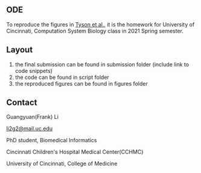 ## ODE

To reproduce the figures in [Tyson et al.](https://www.sciencedirect.com/science/article/abs/pii/S0955067403000176), it is the homework for 
University of Cincinnati, Computation System Biology class in 2021 Spring semester. 

## Layout

1. the final submission can be found in submission folder (include link to code snippets)
2. the code can be found in script folder
3. the reproduced figures can be found in figures folder

## Contact

Guangyuan(Frank) Li

li2g2@mail.uc.edu

PhD student, Biomedical Informatics

Cincinnati Children's Hospital Medical Center(CCHMC)

University of Cincinnati, College of Medicine